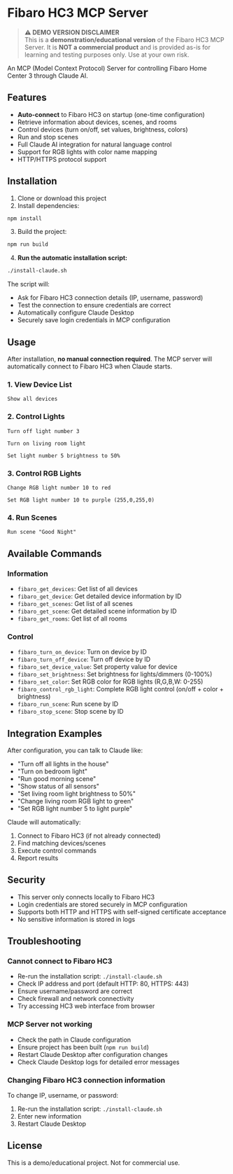 # Fibaro HC3 MCP Server

> **⚠️ DEMO VERSION DISCLAIMER**  
> This is a **demonstration/educational version** of the Fibaro HC3 MCP Server. It is **NOT a commercial product** and is provided as-is for learning and testing purposes only. Use at your own risk.

An MCP (Model Context Protocol) Server for controlling Fibaro Home Center 3 through Claude AI.

## Features

- **Auto-connect** to Fibaro HC3 on startup (one-time configuration)
- Retrieve information about devices, scenes, and rooms
- Control devices (turn on/off, set values, brightness, colors)
- Run and stop scenes
- Full Claude AI integration for natural language control
- Support for RGB lights with color name mapping
- HTTP/HTTPS protocol support

## Installation

1. Clone or download this project
2. Install dependencies:

```bash
npm install
```

3. Build the project:

```bash
npm run build
```

4. **Run the automatic installation script:**

```bash
./install-claude.sh
```

The script will:
- Ask for Fibaro HC3 connection details (IP, username, password)
- Test the connection to ensure credentials are correct
- Automatically configure Claude Desktop
- Securely save login credentials in MCP configuration

## Usage

After installation, **no manual connection required**. The MCP server will automatically connect to Fibaro HC3 when Claude starts.

### 1. View Device List

```
Show all devices
```

### 2. Control Lights

```
Turn off light number 3
```

```
Turn on living room light
```

```
Set light number 5 brightness to 50%
```

### 3. Control RGB Lights

```
Change RGB light number 10 to red
```

```
Set RGB light number 10 to purple (255,0,255,0)
```

### 4. Run Scenes

```
Run scene "Good Night"
```

## Available Commands

### Information
- `fibaro_get_devices`: Get list of all devices
- `fibaro_get_device`: Get detailed device information by ID
- `fibaro_get_scenes`: Get list of all scenes
- `fibaro_get_scene`: Get detailed scene information by ID
- `fibaro_get_rooms`: Get list of all rooms

### Control
- `fibaro_turn_on_device`: Turn on device by ID
- `fibaro_turn_off_device`: Turn off device by ID
- `fibaro_set_device_value`: Set property value for device
- `fibaro_set_brightness`: Set brightness for lights/dimmers (0-100%)
- `fibaro_set_color`: Set RGB color for RGB lights (R,G,B,W: 0-255)
- `fibaro_control_rgb_light`: Complete RGB light control (on/off + color + brightness)
- `fibaro_run_scene`: Run scene by ID
- `fibaro_stop_scene`: Stop scene by ID

## Integration Examples

After configuration, you can talk to Claude like:

- "Turn off all lights in the house"
- "Turn on bedroom light"
- "Run good morning scene"
- "Show status of all sensors"
- "Set living room light brightness to 50%"
- "Change living room RGB light to green"
- "Set RGB light number 5 to light purple"

Claude will automatically:
1. Connect to Fibaro HC3 (if not already connected)
2. Find matching devices/scenes
3. Execute control commands
4. Report results

## Security

- This server only connects locally to Fibaro HC3
- Login credentials are stored securely in MCP configuration
- Supports both HTTP and HTTPS with self-signed certificate acceptance
- No sensitive information is stored in logs

## Troubleshooting

### Cannot connect to Fibaro HC3

- Re-run the installation script: `./install-claude.sh`
- Check IP address and port (default HTTP: 80, HTTPS: 443)
- Ensure username/password are correct
- Check firewall and network connectivity
- Try accessing HC3 web interface from browser

### MCP Server not working

- Check the path in Claude configuration
- Ensure project has been built (`npm run build`)
- Restart Claude Desktop after configuration changes
- Check Claude Desktop logs for detailed error messages

### Changing Fibaro HC3 connection information

To change IP, username, or password:
1. Re-run the installation script: `./install-claude.sh`
2. Enter new information
3. Restart Claude Desktop

## License

This is a demo/educational project. Not for commercial use.